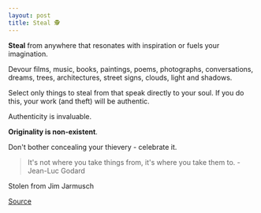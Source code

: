 ```yaml
---
layout: post
title: Steal 🕵️
---
```


**Steal** from anywhere that resonates with inspiration or fuels your imagination.

Devour films, music, books, paintings, poems, photographs, conversations, dreams, trees, architectures, street signs, clouds, light and shadows.

Select only things to steal from that speak directly to your soul. If you do this, your work (and theft) will be authentic.

Authenticity is invaluable.

**Originality is non-existent**.

Don't bother concealing your thievery - celebrate it.

> It's not where you take things from, it's where you take them to. - Jean-Luc Godard

Stolen from Jim Jarmusch

[Source](https://www.goodreads.com/quotes/131591-nothing-is-original-steal-from-anywhere-that-resonates-with-inspiration)